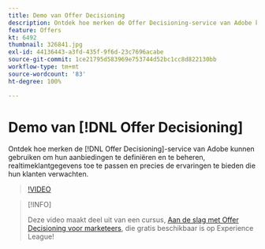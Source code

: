 ```yaml
---
title: Demo van Offer Decisioning
description: Ontdek hoe merken de Offer Decisioning-service van Adobe kunnen gebruiken om hun aanbiedingen te definiëren en te beheren, realtimeklantgegevens toe te passen en precies de ervaringen te bieden die hun klanten verwachten.
feature: Offers
kt: 6492
thumbnail: 326841.jpg
exl-id: 44136443-a3fd-435f-9f6d-23c7696acabe
source-git-commit: 1ce21795d583969e753744d52bc1cc8d822130bb
workflow-type: tm+mt
source-wordcount: '83'
ht-degree: 100%

---
```


# Demo van [!DNL Offer Decisioning]

Ontdek hoe merken de [!DNL Offer Decisioning]-service van Adobe kunnen gebruiken om hun aanbiedingen te definiëren en te beheren, realtimeklantgegevens toe te passen en precies de ervaringen te bieden die hun klanten verwachten.

>[!VIDEO](https://video.tv.adobe.com/v/326841?quality=12&learn=on)

>[!INFO]
>
> Deze video maakt deel uit van een cursus, [Aan de slag met Offer Decisioning voor marketeers](https://experienceleague.adobe.com/?recommended=ExperiencePlatform-U-1-2020.1.offerdecisioning), die gratis beschikbaar is op Experience League!
